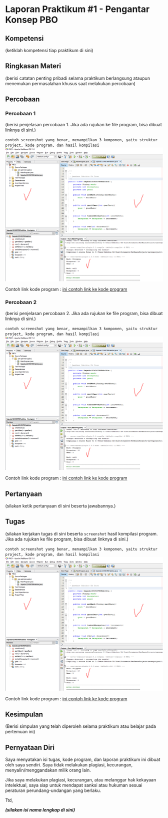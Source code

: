 # Laporan Praktikum #1 - Pengantar Konsep PBO

## Kompetensi

(ketiklah kompetensi tiap praktikum di sini)

## Ringkasan Materi

(berisi catatan penting pribadi selama praktikum berlangsung ataupun menemukan permasalahan khusus saat melakukan percobaan)

## Percobaan

### Percobaan 1

(berisi penjelasan percobaan 1. Jika ada rujukan ke file program, bisa dibuat linknya di sini.)

`contoh screenshot yang benar, menampilkan 3 komponen, yaitu struktur project, kode program, dan hasil kompilasi`![create activity](img/contoh-schot1.PNG)

Contoh link kode program : [ini contoh link ke kode program](../../src/1_Pengantar_Konsep_PBO/Contoh12345Habibie.java)

### Percobaan 2

(berisi penjelasan percobaan 2. Jika ada rujukan ke file program, bisa dibuat linknya di sini.)

`contoh screenshot yang benar, menampilkan 3 komponen, yaitu struktur project, kode program, dan hasil kompilasi`![create activity](img/contoh-schot1.PNG)

Contoh link kode program : [ini contoh link ke kode program](../../src/1_Pengantar_Konsep_PBO/Contoh12345Habibie.java)

## Pertanyaan

(silakan ketik pertanyaan di sini beserta jawabannya.)

## Tugas

(silakan kerjakan tugas di sini beserta `screenshot` hasil kompilasi program. Jika ada rujukan ke file program, bisa dibuat linknya di sini.)

`contoh screenshot yang benar, menampilkan 3 komponen, yaitu struktur project, kode program, dan hasil kompilasi`![create activity](img/contoh-schot1.PNG)

Contoh link kode program : [ini contoh link ke kode program](../../src/1_Pengantar_Konsep_PBO/Contoh12345Habibie.java)

## Kesimpulan

(Berisi simpulan yang telah diperoleh selama praktikum atau belajar pada pertemuan ini)

## Pernyataan Diri

Saya menyatakan isi tugas, kode program, dan laporan praktikum ini dibuat oleh saya sendiri. Saya tidak melakukan plagiasi, kecurangan, menyalin/menggandakan milik orang lain.

Jika saya melakukan plagiasi, kecurangan, atau melanggar hak kekayaan intelektual, saya siap untuk mendapat sanksi atau hukuman sesuai peraturan perundang-undangan yang berlaku.

Ttd,

***(silakan isi nama lengkap di sini)***